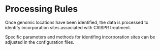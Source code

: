 # Processing Rules
Once genomic locations have been identified, the data is processed to identify incorporation sites associated with CRISPR treatment. 

Specific parameters and methods for identifing incorporation sites can be adjusted in the configuration files.
